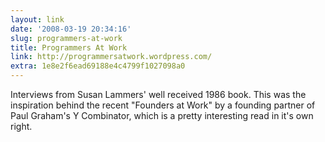 ```yaml
---
layout: link
date: '2008-03-19 20:34:16'
slug: programmers-at-work
title: Programmers At Work
link: http://programmersatwork.wordpress.com/
extra: 1e8e2f6ead69188e4c4799f1027098a0
---
```


Interviews from Susan Lammers' well received 1986 book. This was the inspiration behind the recent "Founders at Work" by a founding partner of Paul Graham's Y Combinator, which is a pretty interesting read in it's own right.